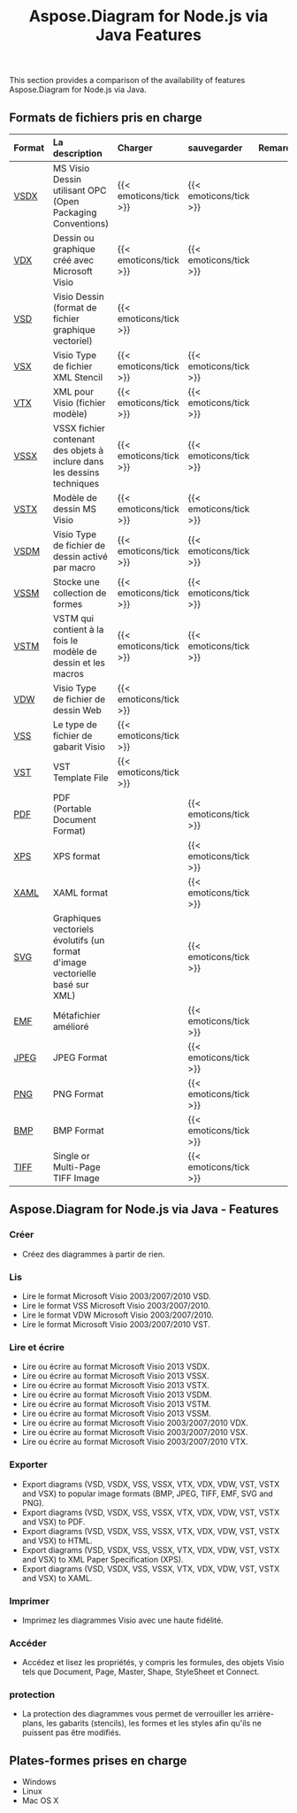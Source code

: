 ﻿---
title: Aspose.Diagram for Node.js via Java Features
type: docs
weight: 10
url: /fr/java/aspose-diagram-for-node-js-via-java-features/
description: Visio Diagram Node.js via Java API feature list include read, write, export, print and access Microsoft Visio 2003, 2007, 2010, 2013, VSD, VSSM, VSTX, VSSM, VST formats.
---
This section provides a comparison of the availability of features Aspose.Diagram for Node.js via Java.
## **Formats de fichiers pris en charge**

|**Format**|**La description**|**Charger**|**sauvegarder**|**Remarques**|
|:- |:- |:- |:- |:- |
|[VSDX](https://docs.fileformat.com/visio/vsdx/)|MS Visio Dessin utilisant OPC (Open Packaging Conventions)|{{< emoticons/tick >}}|{{< emoticons/tick >}}||
|[VDX](https://docs.fileformat.com/visio/vdx/)|Dessin ou graphique créé avec Microsoft Visio|{{< emoticons/tick >}}|{{< emoticons/tick >}}||
|[VSD](https://docs.fileformat.com/visio/vsd/)|Visio Dessin (format de fichier graphique vectoriel)|{{< emoticons/tick >}}|||
|[VSX](https://docs.fileformat.com/visio/vsx/)|Visio Type de fichier XML Stencil|{{< emoticons/tick >}}|{{< emoticons/tick >}}||
|[VTX](https://docs.fileformat.com/visio/vtx/)|XML pour Visio (fichier modèle)|{{< emoticons/tick >}}|{{< emoticons/tick >}}||
|[VSSX](https://docs.fileformat.com/visio/vssx/)|VSSX fichier contenant des objets à inclure dans les dessins techniques|{{< emoticons/tick >}}|{{< emoticons/tick >}}||
|[VSTX](https://docs.fileformat.com/visio/vstx/)|Modèle de dessin MS Visio|{{< emoticons/tick >}}|{{< emoticons/tick >}}||
|[VSDM](https://docs.fileformat.com/visio/vsdm/)|Visio Type de fichier de dessin activé par macro|{{< emoticons/tick >}}|{{< emoticons/tick >}}||
|[VSSM](https://docs.fileformat.com/visio/vssm/)|Stocke une collection de formes|{{< emoticons/tick >}}|{{< emoticons/tick >}}||
|[VSTM](https://docs.fileformat.com/visio/vstm/)|VSTM qui contient à la fois le modèle de dessin et les macros|{{< emoticons/tick >}}|{{< emoticons/tick >}}||
|[VDW](https://docs.fileformat.com/visio/vdw/)|Visio Type de fichier de dessin Web|{{< emoticons/tick >}}|||
|[VSS](https://docs.fileformat.com/visio/vss/)|Le type de fichier de gabarit Visio|{{< emoticons/tick >}}|||
|[VST](https://docs.fileformat.com/visio/vst/)|VST Template File|{{< emoticons/tick >}}|||
|[PDF](https://docs.fileformat.com/pdf/)|PDF (Portable Document Format)||{{< emoticons/tick >}}||
|[XPS](https://docs.fileformat.com/page-description-language/xps/)|XPS format||{{< emoticons/tick >}}||
|[XAML](https://docs.fileformat.com/web/xaml/)|XAML format||{{< emoticons/tick >}}||
|[SVG](https://docs.fileformat.com/specification/page-description-language/svg/)|Graphiques vectoriels évolutifs (un format d'image vectorielle basé sur XML)||{{< emoticons/tick >}}||
|[EMF](https://docs.fileformat.com/image/emf/)|Métafichier amélioré||{{< emoticons/tick >}}||
|[JPEG](https://docs.fileformat.com/image/jpeg/)|JPEG Format||{{< emoticons/tick >}}||
|[PNG](https://docs.fileformat.com/image/png/)|PNG Format||{{< emoticons/tick >}}||
|[BMP](https://docs.fileformat.com/image/bmp/)|BMP Format||{{< emoticons/tick >}}||
|[TIFF](https://docs.fileformat.com/image/tiff/)|Single or Multi-Page TIFF Image||{{< emoticons/tick >}}||
## **Aspose.Diagram for Node.js via Java - Features**
### **Créer**
- Créez des diagrammes à partir de rien.
### **Lis**
- Lire le format Microsoft Visio 2003/2007/2010 VSD.
- Lire le format VSS Microsoft Visio 2003/2007/2010.
- Lire le format VDW Microsoft Visio 2003/2007/2010.
- Lire le format Microsoft Visio 2003/2007/2010 VST.
### **Lire et écrire**
- Lire ou écrire au format Microsoft Visio 2013 VSDX.
- Lire ou écrire au format Microsoft Visio 2013 VSSX.
- Lire ou écrire au format Microsoft Visio 2013 VSTX.
- Lire ou écrire au format Microsoft Visio 2013 VSDM.
- Lire ou écrire au format Microsoft Visio 2013 VSTM.
- Lire ou écrire au format Microsoft Visio 2013 VSSM.
- Lire ou écrire au format Microsoft Visio 2003/2007/2010 VDX.
- Lire ou écrire au format Microsoft Visio 2003/2007/2010 VSX.
- Lire ou écrire au format Microsoft Visio 2003/2007/2010 VTX.
### **Exporter**
- Export diagrams (VSD, VSDX, VSS, VSSX, VTX, VDX, VDW, VST, VSTX and VSX) to popular image formats (BMP, JPEG, TIFF, EMF, SVG and PNG).
- Export diagrams (VSD, VSDX, VSS, VSSX, VTX, VDX, VDW, VST, VSTX and VSX) to PDF.
- Export diagrams (VSD, VSDX, VSS, VSSX, VTX, VDX, VDW, VST, VSTX and VSX) to HTML.
- Export diagrams (VSD, VSDX, VSS, VSSX, VTX, VDX, VDW, VST, VSTX and VSX) to XML Paper Specification (XPS).
- Export diagrams (VSD, VSDX, VSS, VSSX, VTX, VDX, VDW, VST, VSTX and VSX) to XAML.
### **Imprimer**
- Imprimez les diagrammes Visio avec une haute fidélité.
### **Accéder**
- Accédez et lisez les propriétés, y compris les formules, des objets Visio tels que Document, Page, Master, Shape, StyleSheet et Connect.
### **protection**
- La protection des diagrammes vous permet de verrouiller les arrière-plans, les gabarits (stencils), les formes et les styles afin qu'ils ne puissent pas être modifiés.
## **Plates-formes prises en charge**
- Windows
- Linux
- Mac OS X
